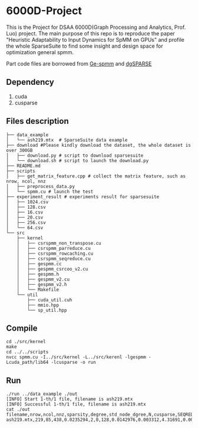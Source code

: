 # 6000D-Project

This is the Project for DSAA 6000D(Graph Processing and Analytics, Prof. Luo) project. The main purpose of this repo is to reproduce the paper "Heuristic Adaptability to Input Dynamics for SpMM on GPUs" and profile the whole SparseSuite to find some insight and design space for optimization general spmm.

Part code files are borrowed from [Ge-spmm](https://github.com/hgyhungry/ge-spmm) and [dgSPARSE](https://github.com/dgSPARSE)

## Dependency
1. cuda
2. cusparse

## Files description

```
├── data_example
│   └── ash219.mtx  # SparseSuite data example
├── download #Please kindly download the dataset, the whole dataset is over 300GB
│   ├── download.py # script to download sparsesuite
│   └── download.sh # script to launch the download.py
├── README.md
├── scripts
│   ├── get_matrix_feature.cpp # collect the matrix feature, such as nrow, ncol, nnz 
│   ├── preprocess_data.py 
│   └── spmm.cu # launch the test
├── experiment_result # experiments result for sparsesuite
│   ├── 1024.csv
│   ├── 128.csv
│   ├── 16.csv
│   ├── 20.csv
│   ├── 256.csv
│   └── 64.csv
└── src
    ├── kernel
    │   ├── csrspmm_non_transpose.cu
    │   ├── csrspmm_parreduce.cu
    │   ├── csrspmm_rowcaching.cu
    │   ├── csrspmm_seqreduce.cu
    │   ├── gespmm.cc
    │   ├── gespmm_csrcoo_v2.cu
    │   ├── gespmm.h
    │   ├── gespmm_v2.cu
    │   ├── gespmm_v2.h
    │   └── Makefile
    └── util
        ├── cuda_util.cuh
        ├── mmio.hpp
        └── sp_util.hpp
```

## Compile

```
cd ./src/kernel
make 
cd ../../scripts
nvcc spmm.cu -I../src/kernel -L../src/kerenl -lgespmm -Lcuda_path/lib64 -lcusparse -o run
```
## Run

```
./run ../data_example ./out
[INFO] Start 1-th/1 file, filename is ash219.mtx
[INFO] Successful 1-th/1 file, filename is ash219.mtx
cat ./out
filename,nrow,ncol,nnz,sparsity,degree,std_node_dgree,N,cusparse,SEQREDUCE_ROWBALANCE,SR_RB_speed,PARREDUCE_ROWBALANCE,PR_RB_speed,SEQREDUCE_NNZBALANCE,SR_NB_speed,PARREDUCE_NNZBALANCE,PR_NB_speed,ROWCACHING_ROWBALANCE,RC_RB_speed,ROWCACHING_NNZBALANCE,RC_NB_speed,THE_BEST_ALG_INDEX,THE_BEST_ALG_NAME,THE_BEST_ALG_TIME,THE_BEST_ALG_SPEED
ash219.mtx,219,85,438,0.0235294,2,0,128,0.0142976,0.003312,4.31691,0.0077632,1.84171,0.008592,1.66406,0.0070624,2.02447,0.0041056,3.48246,0.01024,1.39625,1,SEQREDUCE_ROWBALANCE,0.003312,4.31691
```

